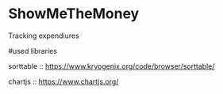 # ShowMeTheMoney
Tracking expendiures

#used libraries

sorttable :: https://www.kryogenix.org/code/browser/sorttable/

chartjs :: https://www.chartjs.org/
